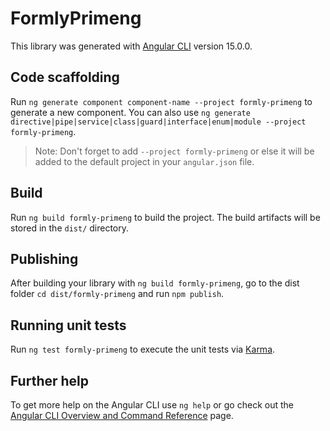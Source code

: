 # FormlyPrimeng

This library was generated with [Angular CLI](https://github.com/angular/angular-cli) version 15.0.0.

## Code scaffolding

Run `ng generate component component-name --project formly-primeng` to generate a new component. You can also use `ng generate directive|pipe|service|class|guard|interface|enum|module --project formly-primeng`.
> Note: Don't forget to add `--project formly-primeng` or else it will be added to the default project in your `angular.json` file. 

## Build

Run `ng build formly-primeng` to build the project. The build artifacts will be stored in the `dist/` directory.

## Publishing

After building your library with `ng build formly-primeng`, go to the dist folder `cd dist/formly-primeng` and run `npm publish`.

## Running unit tests

Run `ng test formly-primeng` to execute the unit tests via [Karma](https://karma-runner.github.io).

## Further help

To get more help on the Angular CLI use `ng help` or go check out the [Angular CLI Overview and Command Reference](https://angular.io/cli) page.
